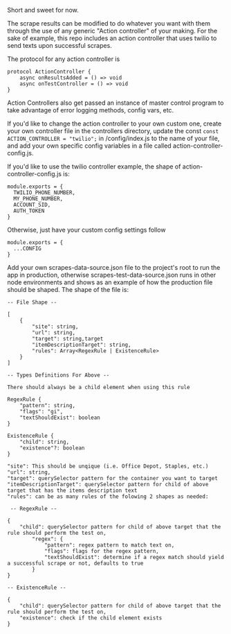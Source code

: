 Short and sweet for now.

The scrape results can be modified to do whatever you want with them through the use of any generic "Action controller" of your making.  For the sake of example, this repo includes an action controller that uses twilio to send texts upon successful scrapes.

The protocol for any action controller is
```
protocol ActionController {
    async onResultsAdded = () => void
    async onTestController = () => void
}
```
Action Controllers also get passed an instance of master control program to take advantage of error logging methods, config vars, etc.

If you'd like to change the action controller to your own custom one, create your own controller file in the controllers directory, update the const `const ACTION_CONTROLLER = "twilio";` in /config/index.js to the name of your file, and add your own specific config variables in a file called action-controller-config.js.

If you'd like to use the twilio controller example, the shape of action-controller-config.js is:
```
module.exports = {
  TWILIO_PHONE_NUMBER,
  MY_PHONE_NUMBER,
  ACCOUNT_SID,
  AUTH_TOKEN
}
```

Otherwise, just have your custom config settings follow 
```
module.exports = {
  ...CONFIG
}
```


Add your own scrapes-data-source.json file to the project's root to run the app in production, otherwise scrapes-test-data-source.json runs in other node environments and shows as an example of how the production file should be shaped.  The shape of the file is:

```
-- File Shape --

[
    {
        "site": string,
        "url": string,
        "target": string,target
        "itemDescriptionTarget": string,
        "rules": Array<RegexRule | ExistenceRule>
    }
]

-- Types Definitions For Above --

There should always be a child element when using this rule

RegexRule {
    "pattern": string,
    "flags": "gi",
    "textShouldExist": boolean
}

ExistenceRule {
    "child": string,
    "existence"?: boolean
}
```

```
"site": This should be unqique (i.e. Office Depot, Staples, etc.)
"url": string,
"target": querySelector pattern for the container you want to target
"itemDescriptionTarget": querySelector pattern for child of above target that has the items description text 
"rules": can be as many rules of the folowing 2 shapes as needed:

 -- RegexRule --

{
    "child": querySelector pattern for child of above target that the rule should perform the test on,
        "regex": {
            "pattern": regex pattern to match text on,
            "flags": flags for the regex pattern,
            "textShouldExist": determine if a regex match should yield a successful scrape or not, defaults to true
        }
}

-- ExistenceRule --

{
    "child": querySelector pattern for child of above target that the rule should perform the test on,
    "existence": check if the child element exists
}
```
